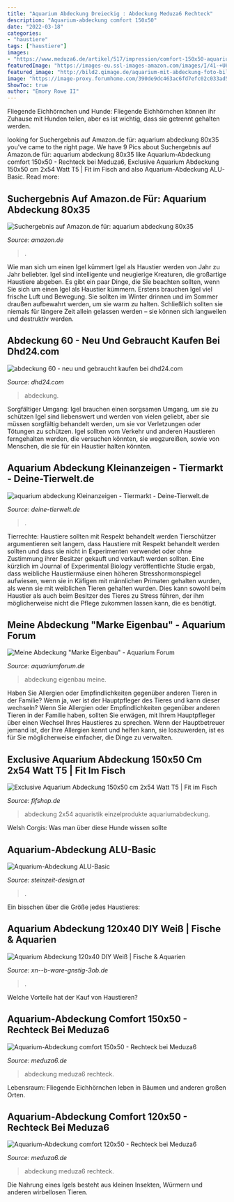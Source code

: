```yaml
---
title: "Aquarium Abdeckung Dreieckig : Abdeckung Meduza6 Rechteck"
description: "Aquarium-abdeckung comfort 150x50"
date: "2022-03-18"
categories:
- "haustiere"
tags: ["haustiere"]
images:
- "https://www.meduza6.de/artikel/517/impression/comfort-150x50-aquarium-abdeckung_sample3.jpg"
featuredImage: "https://images-eu.ssl-images-amazon.com/images/I/41-+U6bwQ+L._AC_US218_.jpg"
featured_image: "http://bild2.qimage.de/aquarium-mit-abdeckung-foto-bild-117852142.jpg"
image: "https://image-proxy.forumhome.com/390de9dc463ac6fd7efc02c033ad5bb09d1a14fc?url=http:%2F%2Fwww.hamm-family.de%2Faqua%2Fad5.jpg"
ShowToc: true
author: "Emory Rowe II"
---
```



Fliegende Eichhörnchen und Hunde: Fliegende Eichhörnchen können ihr Zuhause mit Hunden teilen, aber es ist wichtig, dass sie getrennt gehalten werden.

	

		
looking for Suchergebnis auf Amazon.de für: aquarium abdeckung 80x35 you've came to the right page. We have 9 Pics about Suchergebnis auf Amazon.de für: aquarium abdeckung 80x35 like Aquarium-Abdeckung comfort 150x50 - Rechteck bei Meduza6, Exclusive Aquarium Abdeckung 150x50 cm 2x54 Watt T5 | Fit im Fisch and also Aquarium-Abdeckung ALU-Basic. Read more:
		
    
## Suchergebnis Auf Amazon.de Für: Aquarium Abdeckung 80x35

<img loading=lazy src="https://images-eu.ssl-images-amazon.com/images/I/41-+U6bwQ+L._AC_US218_.jpg" onerror="this.onerror=null;this.src='https://tse1.mm.bing.net/th?id=OIP.wb2e2d_oJ_EgbTR3SBdngQAAAA&amp;pid=15.1';" alt="Suchergebnis auf Amazon.de für: aquarium abdeckung 80x35">

_Source: amazon.de_

>. 

	

Wie man sich um einen Igel kümmert
Igel als Haustier werden von Jahr zu Jahr beliebter. Igel sind intelligente und neugierige Kreaturen, die großartige Haustiere abgeben. Es gibt ein paar Dinge, die Sie beachten sollten, wenn Sie sich um einen Igel als Haustier kümmern. Erstens brauchen Igel viel frische Luft und Bewegung. Sie sollten im Winter drinnen und im Sommer draußen aufbewahrt werden, um sie warm zu halten. Schließlich sollten sie niemals für längere Zeit allein gelassen werden – sie können sich langweilen und destruktiv werden.

    
## Abdeckung 60 - Neu Und Gebraucht Kaufen Bei Dhd24.com

<img loading=lazy src="http://bild2.qimage.de/aquarium-mit-abdeckung-foto-bild-117852142.jpg" onerror="this.onerror=null;this.src='https://tse2.mm.bing.net/th?id=OIP.AT84GDe_Cn19WVAVBT9GIQHaDv&amp;pid=15.1';" alt="abdeckung 60 - neu und gebraucht kaufen bei dhd24.com">

_Source: dhd24.com_

>abdeckung. 

	

Sorgfältiger Umgang: Igel brauchen einen sorgsamen Umgang, um sie zu schützen
Igel sind liebenswert und werden von vielen geliebt, aber sie müssen sorgfältig behandelt werden, um sie vor Verletzungen oder Tötungen zu schützen. Igel sollten vom Verkehr und anderen Haustieren ferngehalten werden, die versuchen könnten, sie wegzureißen, sowie von Menschen, die sie für ein Haustier halten könnten.

    
## Aquarium Abdeckung Kleinanzeigen - Tiermarkt - Deine-Tierwelt.de

<img loading=lazy src="http://bild5.qimage.de/aquarium-20-ltr-foto-bild-94466145.jpg" onerror="this.onerror=null;this.src='https://tse4.mm.bing.net/th?id=OIP.jQEvwNnXFi_1GCLqH4dK3wHaFj&amp;pid=15.1';" alt="aquarium abdeckung Kleinanzeigen - Tiermarkt - Deine-Tierwelt.de">

_Source: deine-tierwelt.de_

>. 

	

Tierrechte: Haustiere sollten mit Respekt behandelt werden
Tierschützer argumentieren seit langem, dass Haustiere mit Respekt behandelt werden sollten und dass sie nicht in Experimenten verwendet oder ohne Zustimmung ihrer Besitzer gekauft und verkauft werden sollten. Eine kürzlich im Journal of Experimental Biology veröffentlichte Studie ergab, dass weibliche Haustiermäuse einen höheren Stresshormonspiegel aufwiesen, wenn sie in Käfigen mit männlichen Primaten gehalten wurden, als wenn sie mit weiblichen Tieren gehalten wurden. Dies kann sowohl beim Haustier als auch beim Besitzer des Tieres zu Stress führen, der ihm möglicherweise nicht die Pflege zukommen lassen kann, die es benötigt.

    
## Meine Abdeckung &quot;Marke Eigenbau&quot; - Aquarium Forum

<img loading=lazy src="https://image-proxy.forumhome.com/390de9dc463ac6fd7efc02c033ad5bb09d1a14fc?url=http:%2F%2Fwww.hamm-family.de%2Faqua%2Fad5.jpg" onerror="this.onerror=null;this.src='https://tse4.mm.bing.net/th?id=OIP.1CyRdcHQJvBv1_T5FDAJaQHaFE&amp;pid=15.1';" alt="Meine Abdeckung &quot;Marke Eigenbau&quot; - Aquarium Forum">

_Source: aquariumforum.de_

>abdeckung eigenbau meine. 

	

Haben Sie Allergien oder Empfindlichkeiten gegenüber anderen Tieren in der Familie? Wenn ja, wer ist der Hauptpfleger des Tieres und kann dieser wechseln?
Wenn Sie Allergien oder Empfindlichkeiten gegenüber anderen Tieren in der Familie haben, sollten Sie erwägen, mit Ihrem Hauptpfleger über einen Wechsel Ihres Haustieres zu sprechen. Wenn der Hauptbetreuer jemand ist, der Ihre Allergien kennt und helfen kann, sie loszuwerden, ist es für Sie möglicherweise einfacher, die Dinge zu verwalten.

    
## Exclusive Aquarium Abdeckung 150x50 Cm 2x54 Watt T5 | Fit Im Fisch

<img loading=lazy src="https://cdn03.plentymarkets.com/eeyx1r4m5fk6/item/images/593/full/593-abdeckung2.png" onerror="this.onerror=null;this.src='https://tse3.mm.bing.net/th?id=OIP.xbWvApw0xypDDEKqIbM5eAHaD5&amp;pid=15.1';" alt="Exclusive Aquarium Abdeckung 150x50 cm 2x54 Watt T5 | Fit im Fisch">

_Source: fifshop.de_

>abdeckung 2x54 aquaristik einzelprodukte aquariumabdeckung. 

	

Welsh Corgis: Was man über diese Hunde wissen sollte

    
## Aquarium-Abdeckung ALU-Basic

<img loading=lazy src="https://www.steinzeit-design.at/produktkatalog/img.responsive.aspx?image=100869.jpg&amp;dir=Aquarium-Zubehoer&amp;size=275x300" onerror="this.onerror=null;this.src='https://tse4.mm.bing.net/th?id=OIP.Jj5MKKFxXaWb3uyqd22P4gAAAA&amp;pid=15.1';" alt="Aquarium-Abdeckung ALU-Basic">

_Source: steinzeit-design.at_

>. 

	

Ein bisschen über die Größe jedes Haustieres:

    
## Aquarium Abdeckung 120x40 DIY Weiß | Fische &amp; Aquarien

<img loading=lazy src="https://i.ebayimg.com/00/s/MTQwMFgxNjAw/z/rT0AAOSwZMNfMrfZ/$_57.JPG?set_id=8800005007" onerror="this.onerror=null;this.src='https://tse3.mm.bing.net/th?id=OIP.Ejr0qbihYAhBIhfzyiYNhgHaGe&amp;pid=15.1';" alt="Aquarium Abdeckung 120x40 DIY Weiß | Fische &amp; Aquarien">

_Source: xn--b-ware-gnstig-3ob.de_

>. 

	

Welche Vorteile hat der Kauf von Haustieren?

    
## Aquarium-Abdeckung Comfort 150x50 - Rechteck Bei Meduza6

<img loading=lazy src="https://www.meduza6.de/artikel/517/impression/comfort-150x50-aquarium-abdeckung_sample3.jpg" onerror="this.onerror=null;this.src='https://tse2.mm.bing.net/th?id=OIP.SBfgOTB7UpOrng0Tns-KUAHaFj&amp;pid=15.1';" alt="Aquarium-Abdeckung comfort 150x50 - Rechteck bei Meduza6">

_Source: meduza6.de_

>abdeckung meduza6 rechteck. 

	

Lebensraum: Fliegende Eichhörnchen leben in Bäumen und anderen großen Orten.

    
## Aquarium-Abdeckung Comfort 120x50 - Rechteck Bei Meduza6

<img loading=lazy src="https://www.meduza6.de/artikel/513/impression/comfort-120x50-aquarium-abdeckung_sample0.jpg" onerror="this.onerror=null;this.src='https://tse1.mm.bing.net/th?id=OIP.UnzyCgTyhBip_QamJBRq3AHaFj&amp;pid=15.1';" alt="Aquarium-Abdeckung comfort 120x50 - Rechteck bei Meduza6">

_Source: meduza6.de_

>abdeckung meduza6 rechteck. 

	

Die Nahrung eines Igels besteht aus kleinen Insekten, Würmern und anderen wirbellosen Tieren.

